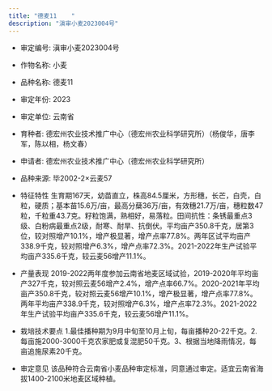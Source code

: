 ```yaml
---
title: "德麦11	"
description: "滇审小麦2023004号"
---
```

* 审定编号:  滇审小麦2023004号

*  作物名称:  小麦

*  品种名称:  德麦11	

*  审定年份:  2023

*  审定单位:  云南省

* 育种者:  德宏州农业技术推广中心（德宏州农业科学研究所）（杨俊华，唐李军，陈以相，杨文春）

*  申请者:  德宏州农业技术推广中心（德宏州农业科学研究所）

*  品种来源:  毕2002-2×云麦57

*  特征特性
生育期167天，幼苗直立，株高84.5厘米，方形穗，长芒，白壳，白粒，硬质；基本苗15.6万/亩，最高分蘖36万/亩，有效穗21.7万/亩，穗粒数47粒，千粒重43.7克。籽粒饱满，熟相好，易落粒。田间抗性：条锈最重点3级、白粉病最重点2级，耐寒、耐旱、抗倒伏。平均亩产350.8千克，居第3位，较对照增产10.1%，增产极显著，增产点率77.8%。两年区试平均亩产338.9千克，较对照增产6.3%，增产点率72.3%。2021-2022年生产试验平均亩产335.6千克，较云麦56增产11.1%。

*  产量表现
2019-2022两年度参加云南省地麦区域试验，2019-2020年平均亩产327千克，较对照云麦56增产2.4%，增产点率66.7%。2020-2021年平均亩产350.8千克，较对照云麦56增产10.1%，增产极显著，增产点率77.8%。两年平均亩产338.9千克，较对照增产6.3%，增产点率72.3%。2021-2022年生产试验平均亩产335.6千克，较云麦56增产11.1%。

*  栽培技术要点
1.最佳播种期为9月中旬至10月上旬，每亩播种20-22千克。2.每亩施2000-3000千克农家肥或复混肥50千克。3、根据当地降雨情况，每亩追施尿素20千克。

*  审定意见
该品种符合云南省小麦品种审定标准，同意通过审定。适宜云南省海拔1400-2100米地麦区域种植。
